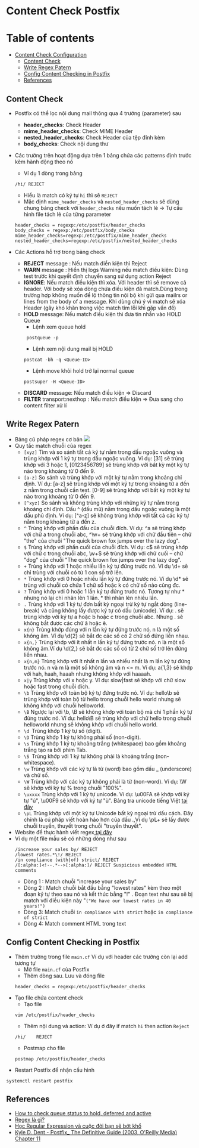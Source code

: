 # Content Check Postfix
# Table of contents

- [Content Check Configuration](#content-check-configuration)
  - [Content Check](#content-check)
  - [Write Regex Patern](#write-regex-patern)
  - [Config Content Checking in Postfix](#config-content-checking-in-postfix)
  - [References](#references)
## Content Check 
- Postfix có thể lọc nội dung mail thông qua 4 trường (parameter) sau
    + **header_checks**: Check Header
    + **mime_header_checks**: Check MIME Header
    + **nested_header_checks**: Check Header của tệp đính kèm
    + **body_checks**: Check nội dung thư

- Các trường trên hoạt động dựa trên 1 bảng chứa các patterns định trước kèm hành động theo nó
    + Ví dụ 1 dòng trong bảng
    ```
    /hi/ REJECT
    ```
    + Hiểu là match có ký tự `hi` thì sẽ `REJECT`
    + Mặc định `mime_header_checks` và `nested_header_checks` sẽ dùng chung bảng check với `header_checks` nếu muốn tách lẻ -> Tự cấu hình file tách lẻ của từng parameter
    ```
    header_checks = regexp:/etc/postfix/header_checks
    body_checks = regexp:/etc/postfix/body_checks
    mime_header_checks=regexp:/etc/postfix/mime_header_checks
    nested_header_checks=regexp:/etc/postfix/nested_header_checks
    ```
- Các Actions hỗ trợ trong bảng check
    + **REJECT** message : Nếu match điền kiện thì Reject 
    + **WARN** message : Hiển thị logs Warning nếu match điều kiện: Dùng test trước khi quyết định chuyển sang sử dụng action Reject
    + **IGNORE**: Nếu match điều kiện thì xóa. Với header thì sẽ remove cả header. Với body sẽ xóa dòng chứa điều kiện đã match.Dùng trong trường hợp không muốn để lộ thông tin nội bộ khi gửi qua mailrs or lines from the body of a message. Khi dùng chú ý vì match sẽ xóa Header (gây khó khăn trong việc match tìm lỗi khi gặp vấn đề)
    + **HOLD** message: Nếu match điều kiện thì đưa tin nhắn vào HOLD Queue
        - Lệnh xem queue hold
        ```
         postqueue -p
        ```
        - Lệnh xem nội dung mail bị HOLD
        ```
        postcat -bh -q <Queue-ID>
        ```
        - Lệnh move khỏi hold trở lại normal queue 
        ```
        postsuper -H <Queue-ID>
        ```
    + **DISCARD** message: Nếu match điều kiện => Discard
    + **FILTER** transport:nexthop : Nếu match điều kiện => Đưa sang cho content filter xử lí 
## Write Regex Patern 
- Bảng cú pháp regex cơ bản
![](https://i.imgur.com/RF1atPM.png)
- Quy tắc match chuỗi của regex
    + `[xyz]` Tìm và so sánh tất cả ký tự nằm trong dấu ngoặc vuông và trùng khớp với 1 ký tự trong dấu ngoặc vuông. Ví dụ: [31] sẽ trùng khớp với 3 hoặc 1, [0123456789] sẽ trùng khớp với bất kỳ một ký tự nào trong khoảng từ 0 đến 9.
    + ``[a-z]`` So sánh và trùng khớp với một ký tự nằm trong khoảng chỉ định. Ví dụ: [a-z] sẽ trùng khớp với một ký tự trong khoảng từ a đến z nằm trong chuỗi cần test. [0-9] sẽ trùng khớp với bất kỳ một ký tự nào trong khoảng từ 0 đến 9.
    + ``[^xyz]`` So sánh và không trùng khớp với những ký tự nằm trong khoảng chỉ định. Dấu ^ (dấu mũ) nằm trong dấu ngoặc vuông là một dấu phủ định. Ví dụ: [^a-z] sẽ không trùng khớp với tất cả các ký tự nằm trong khoảng từ a đến z.
    + ``^`` Trùng khớp với phần đầu của chuỗi đích. Ví dụ: ^a sẽ trùng khớp với chữ a trong chuỗi abc, ^\w+ sẽ trùng khớp với chữ đầu tiên – chữ "the" của chuỗi "The quick brown fox jumps over the lazy dog".
    + ``$`` Trùng khớp với phần cuối của chuỗi đích. Ví dụ: c$ sẽ trùng khớp với chữ c trong chuỗi abc, \w+$ sẽ trùng khớp với chữ cuối – chữ "dog" của chuỗi "The quick brown fox jumps over the lazy dog".
    + ``+`` Trùng khớp với 1 hoặc nhiều lần ký tự đứng trước nó. Ví dụ \d+ sẽ chỉ trùng với chuỗi có từ 1 con số trở lên.
    + ``*`` Trùng khớp với 0 hoặc nhiều lần ký tự đứng trước nó. Ví dụ \d* sẽ trùng với chuỗi có chứa 1 chữ số hoặc k có chữ số nào cũng đc.
    + ``?`` Trùng khớp với 0 hoặc 1 lần ký tự đứng trước nó. Tương tự như * nhưng nó lại chỉ nhân lên 1 lần. * thì nhân lên nhiều lần.
    + ``.`` Trùng khớp với 1 ký tự đơn bất kỳ ngoại trừ ký tự ngắt dòng (line-break) và cũng không lấy được ký tự có dấu (unicode). Ví dụ: . sẽ trùng khớp với ký tự a hoặc b hoặc c trong chuỗi abc. Nhưng . sẽ không bắt được các chữ ă hoặc ê.
    + `x{n}` Trùng khớp đúng với n lần ký tự đứng trước nó. n là một số không âm. Ví dụ \d{2} sẽ bắt đc các số có 2 chữ số đứng liền nhau.
    + `x{n,}` Trùng khớp với ít nhất n lần ký tự đứng trước nó. n là một số không âm.Ví dụ \d{2,} sẽ bắt đc các số có từ 2 chữ số trở lên đứng liền nhau.
    + `x{n,m}` Trùng khớp với ít nhất n lần và nhiều nhất là m lần ký tự đứng trước nó. n và m là một số không âm và n <= m. Ví dụ: a{1,3} sẽ khớp với hah, haah, haaah nhưng không khớp với haaaah.
    + `x|y` Trùng khớp với x hoặc y. Ví dụ: slow|fast sẽ khớp với chữ slow hoặc fast trong chuỗi đích.
    + `\b` Trùng khớp với toàn bộ ký tự đứng trước nó. Ví dụ: hello\b sẽ trùng khớp với toàn bộ từ hello trong chuỗi hello world nhưng sẽ không khớp với chuỗi helloworld.
    + `\B` Ngược lại với \b, \B sẽ không khớp với toàn bộ mà chỉ 1 phần ký tự đứng trước nó. Ví dụ: hello\B sẽ trùng khớp với chữ hello trong chuỗi helloworld nhưng sẽ không khớp với chuỗi hello world.
    + `\d `Trùng khớp 1 ký tự số (digit).
    + `\D` Trùng khớp 1 ký tự không phải số (non-digit).
    + `\s` Trùng khớp 1 ký tự khoảng trắng (whitespace) bao gồm khoảng trắng tạo ra bởi phím Tab.
    + `\S `Trùng khớp với 1 ký tự không phải là khoảng trắng (non-whitespace).
    + `\w` Trùng khớp với các ký tự là từ (word) bao gồm dấu _ (underscore) và chữ số.
    + `\W` Trùng khớp với các ký tự không phải là từ (non-word). Ví dụ: \W sẽ khớp với ký tự % trong chuỗi "100%".
    + `\uxxxx` Trùng khớp với 1 ký tự unicode. Ví dụ: \u00FA sẽ khớp với ký tự "ú", \u00F9 sẽ khớp với ký tự "ù". Bảng tra unicode tiếng Việt [tại đây](https://vietunicode.sourceforge.net/charset/) 
    + `\pL` Trùng khớp với một ký tự Unicode bất kỳ ngoại trừ dấu cách. Đây chính là cú pháp viết hoàn hảo hơn của dấu .,Ví dụ \pL+ sẽ lấy được chuỗi truyền, thuyết trong chuỗi "truyền thuyết".
- Website để thực hành viết regex[ tại đây ](https://regexr.com/)
- Ví dụ một file mẫu sẽ có những dòng như sau 
    ```
    /increase your sales by/ REJECT
    /lowest rates.*\!/ REJECT
    /in compliance (with|of) strict/ REJECT
    /[:alpha:]<!--.*-->[:alpha:]/ REJECT Suspicious embedded HTML comments
    ```
    + Dòng 1 : Match chuỗi "increase your sales by"
    + Dòng 2 : Match chuỗi bắt đầu bằng "lowest rates" kèm theo một đoạn ký tự theo sau nó và kết thúc bằng "!" . Đoạn text như sau sẽ bị match với điều kiện này "`("We have our lowest rates in 40 years!")`
    + Dòng 3: Match chuỗi `in compliance with strict` hoặc `in compliance of strict` 
    + Dòng 4: Match comment HTML trong text
## Config Content Checking in Postfix
- Thêm trường trong file `main.cf`
    Ví dụ với header các trường còn lại add tương tự
    +  Mở file `main.cf` của Postfix
    +  Thêm dòng sau. Lưu và đóng file
    ```
    header_checks = regexp:/etc/postfix/header_checks
    ```
- Tạo file chứa content check 
    + Tạo file
    ```
    vim /etc/postfix/header_checks
    ``` 
    + Thêm nội dung và action: Ví dụ ở đây if match `hi` then action `Reject`
    ```
    /hi/    REJECT
    ```
    + Postmap cho file 
    ```
    postmap /etc/postfix/header_checks
    ```
- Restart Postfix để nhận cấu hình 
```
systemctl restart postfix
```

## References
* [How to check queue status to hold, deferred and active](https://dilliganesh.wordpress.com/2016/11/04/how-to-check-queue-status-to-hold-deferred-and-active/)
* [Regex là gì?](https://topdev.vn/blog/regex-la-gi/)
* [Học Regular Expression và cuộc đời bạn sẽ bớt khổ](https://viblo.asia/p/hoc-regular-expression-va-cuoc-doi-ban-se-bot-kho-updated-v22-Az45bnoO5xY)
* [Kyle D. Dent - Postfix_ The Definitive Guide (2003, O'Reilly Media) Chapter 11](https://drive.google.com/file/d/1qgfeHMxqyThf6BI5T0blsc37QJV8BGzv/view)
